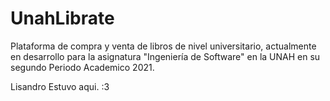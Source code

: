 # UnahLibrate
Plataforma de compra y venta de libros de nivel universitario, actualmente en desarrollo para la asignatura "Ingeniería de Software" en la UNAH en su segundo Periodo Academico 2021.

Lisandro Estuvo aqui. :3
